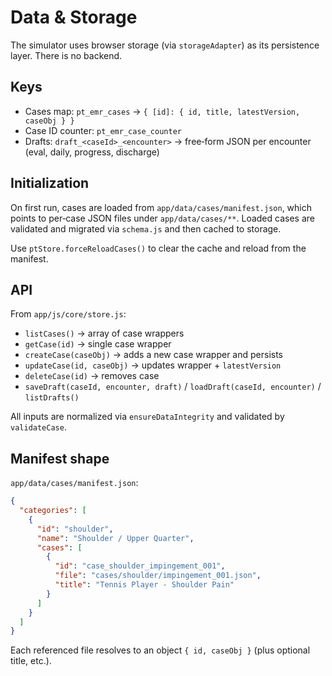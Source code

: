 # Data & Storage

The simulator uses browser storage (via `storageAdapter`) as its persistence layer. There is no backend.

## Keys

- Cases map: `pt_emr_cases` → `{ [id]: { id, title, latestVersion, caseObj } }`
- Case ID counter: `pt_emr_case_counter`
- Drafts: `draft_<caseId>_<encounter>` → free‑form JSON per encounter (eval, daily, progress, discharge)

## Initialization

On first run, cases are loaded from `app/data/cases/manifest.json`, which points to per‑case JSON files under `app/data/cases/**`. Loaded cases are validated and migrated via `schema.js` and then cached to storage.

Use `ptStore.forceReloadCases()` to clear the cache and reload from the manifest.

## API

From `app/js/core/store.js`:

- `listCases()` → array of case wrappers
- `getCase(id)` → single case wrapper
- `createCase(caseObj)` → adds a new case wrapper and persists
- `updateCase(id, caseObj)` → updates wrapper + `latestVersion`
- `deleteCase(id)` → removes case
- `saveDraft(caseId, encounter, draft)` / `loadDraft(caseId, encounter)` / `listDrafts()`

All inputs are normalized via `ensureDataIntegrity` and validated by `validateCase`.

## Manifest shape

`app/data/cases/manifest.json`:

```json
{
  "categories": [
    {
      "id": "shoulder",
      "name": "Shoulder / Upper Quarter",
      "cases": [
        {
          "id": "case_shoulder_impingement_001",
          "file": "cases/shoulder/impingement_001.json",
          "title": "Tennis Player - Shoulder Pain"
        }
      ]
    }
  ]
}
```

Each referenced file resolves to an object `{ id, caseObj }` (plus optional title, etc.).
